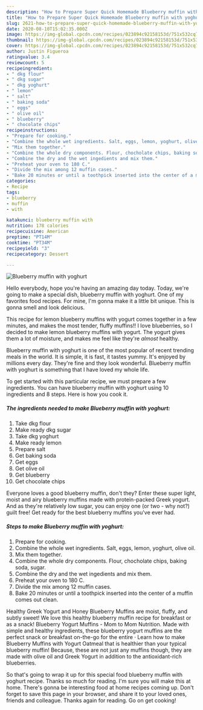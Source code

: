```yaml
---
description: "How to Prepare Super Quick Homemade Blueberry muffin with yoghurt"
title: "How to Prepare Super Quick Homemade Blueberry muffin with yoghurt"
slug: 2621-how-to-prepare-super-quick-homemade-blueberry-muffin-with-yoghurt
date: 2020-08-10T15:02:35.000Z
image: https://img-global.cpcdn.com/recipes/023894c92158153d/751x532cq70/blueberry-muffin-with-yoghurt-recipe-main-photo.jpg
thumbnail: https://img-global.cpcdn.com/recipes/023894c92158153d/751x532cq70/blueberry-muffin-with-yoghurt-recipe-main-photo.jpg
cover: https://img-global.cpcdn.com/recipes/023894c92158153d/751x532cq70/blueberry-muffin-with-yoghurt-recipe-main-photo.jpg
author: Justin Figueroa
ratingvalue: 3.4
reviewcount: 5
recipeingredient:
- " dkg flour"
- " dkg sugar"
- " dkg yoghurt"
- " lemon"
- " salt"
- " baking soda"
- " eggs"
- " olive oil"
- " blueberry"
- " chocolate chips"
recipeinstructions:
- "Prepare for cooking."
- "Combine the whole wet ingredients. Salt, eggs, lemon, yoghurt, olive oil."
- "Mix them together."
- "Combine the whole dry components. Flour, chocholate chips, baking soda, sugar."
- "Combine the dry and the wet ingedients and mix them."
- "Preheat your oven to 180 C."
- "Divide the mix among 12 muffin cases."
- "Bake 20 minutes or until a toothpick inserted into the center of a muffin comes out clean."
categories:
- Recipe
tags:
- blueberry
- muffin
- with

katakunci: blueberry muffin with 
nutrition: 178 calories
recipecuisine: American
preptime: "PT14M"
cooktime: "PT34M"
recipeyield: "3"
recipecategory: Dessert

---
```



![Blueberry muffin with yoghurt](https://img-global.cpcdn.com/recipes/023894c92158153d/751x532cq70/blueberry-muffin-with-yoghurt-recipe-main-photo.jpg)

Hello everybody, hope you're having an amazing day today. Today, we're going to make a special dish, blueberry muffin with yoghurt. One of my favorites food recipes. For mine, I'm gonna make it a little bit unique. This is gonna smell and look delicious.

This recipe for lemon blueberry muffins with yogurt comes together in a few minutes, and makes the most tender, fluffy muffins!! I love blueberries, so I decided to make lemon blueberry muffins with yogurt. The yogurt gives them a lot of moisture, and makes me feel like they&#39;re *almost* healthy.

Blueberry muffin with yoghurt is one of the most popular of recent trending meals in the world. It is simple, it is fast, it tastes yummy. It's enjoyed by millions every day. They're fine and they look wonderful. Blueberry muffin with yoghurt is something that I have loved my whole life.


To get started with this particular recipe, we must prepare a few ingredients. You can have blueberry muffin with yoghurt using 10 ingredients and 8 steps. Here is how you cook it.

<!--inarticleads1-->

##### The ingredients needed to make Blueberry muffin with yoghurt:

1. Take  dkg flour
1. Make ready  dkg sugar
1. Take  dkg yoghurt
1. Make ready  lemon
1. Prepare  salt
1. Get  baking soda
1. Get  eggs
1. Get  olive oil
1. Get  blueberry
1. Get  chocolate chips


Everyone loves a good blueberry muffin, don&#39;t they? Enter these super light, moist and airy blueberry muffins made with protein-packed Greek yogurt. And as they&#39;re relatively low sugar, you can enjoy one (or two - why not?) guilt free! Get ready for the best blueberry muffins you&#39;ve ever had. 

<!--inarticleads2-->

##### Steps to make Blueberry muffin with yoghurt:

1. Prepare for cooking.
1. Combine the whole wet ingredients. Salt, eggs, lemon, yoghurt, olive oil.
1. Mix them together.
1. Combine the whole dry components. Flour, chocholate chips, baking soda, sugar.
1. Combine the dry and the wet ingedients and mix them.
1. Preheat your oven to 180 C.
1. Divide the mix among 12 muffin cases.
1. Bake 20 minutes or until a toothpick inserted into the center of a muffin comes out clean.


Healthy Greek Yogurt and Honey Blueberry Muffins are moist, fluffy, and subtly sweet! We love this healthy blueberry muffin recipe for breakfast or as a snack! Blueberry Yogurt Muffins - Mom to Mom Nutrition. Made with simple and healthy ingredients, these blueberry yogurt muffins are the perfect snack or breakfast on-the-go for the entire · Learn how to make Blueberry Muffins with Yogurt Oatmeal that is healthier than your typical blueberry muffin! Because, these are not just any muffins though, they are made with olive oil and Greek Yogurt in addition to the antioxidant-rich blueberries. 

So that's going to wrap it up for this special food blueberry muffin with yoghurt recipe. Thanks so much for reading. I'm sure you will make this at home. There's gonna be interesting food at home recipes coming up. Don't forget to save this page in your browser, and share it to your loved ones, friends and colleague. Thanks again for reading. Go on get cooking!
